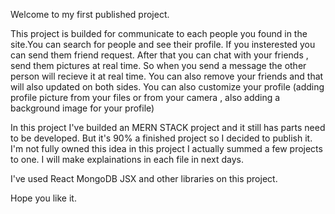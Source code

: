 Welcome to my first published project. 

This project is builded for communicate to each people you found in the site.You can search for people and see their profile. If you insterested you can send them friend request.
After that you can chat with your friends , send them pictures at real time.
So when you send a message the other person will recieve it at real time.
You can also remove your friends and that will also updated on both sides.
You can also customize your profile (adding profile picture from your files or from your camera , also adding a background image for your profile)

In this project I've builded an MERN STACK project and it still has parts need to be developed. 
But it's 90% a finished project so I decided to publish it.
I'm not fully owned this idea in this project I actually summed a few projects to one.
I will make explainations in each file in next days.

I've used React MongoDB JSX and other libraries on this project.

Hope you like it.
